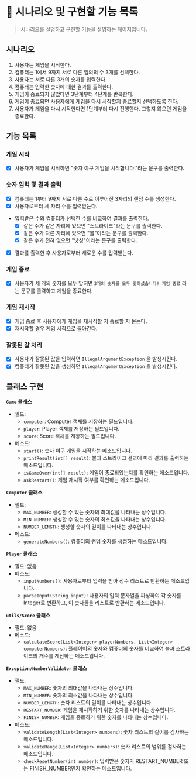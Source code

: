 📝 시나리오 및 구현할 기능 목록
===
> 시나리오를 설명하고 구현할 기능을 설명하는 페이지입니다.

## 시나리오

1. 사용자는 게임을 시작한다.
2. 컴퓨터는 1에서 9까지 서로 다른 임의의 수 3개를 선택한다.
3. 사용자는 서로 다른 3개의 숫자를 입력한다.
4. 컴퓨터는 입력한 숫자에 대한 결과를 출력한다.
5. 게임이 종료되지 않았다면 3단계부터 4단계를 반복한다.
6. 게임이 종료되면 사용자에게 게임을 다시 시작할지 종료할지 선택하도록 한다.
7. 사용자가 게임을 다시 시작한다면 1단계부터 다시 진행한다. 그렇지 않으면 게임을 종료한다.

## 기능 목록

### 게임 시작

- [x]  사용자가 게임을 시작하면 "숫자 야구 게임을 시작합니다."라는 문구를 출력한다.

### 숫자 입력 및 결과 출력

- [x]  컴퓨터는 1부터 9까지 서로 다른 수로 이루어진 3자리의 랜덤 수를 생성한다.
- [x]  사용자로부터 세 자리 수를 입력받는다.
- 입력받은 수와 컴퓨터가 선택한 수를 비교하여 결과를 출력한다.
    - [x]  같은 수가 같은 자리에 있으면 "스트라이크"라는 문구를 출력한다.
    - [x]  같은 수가 다른 자리에 있으면 "볼"이라는 문구를 출력한다.
    - [x]  같은 수가 전혀 없으면 "낫싱"이라는 문구를 출력한다.
- [x]  결과를 출력한 후 사용자로부터 새로운 수를 입력받는다.

### 게임 종료

- [x]  사용자가 세 개의 숫자를 모두 맞히면 `3개의 숫자를 모두 맞히셨습니다! 게임 종료` 라는 문구를 출력하고 게임을 종료한다.

### 게임 재시작

- [x]  게임 종료 후 사용자에게 게임을 재시작할 지 종료할 지 묻는다.
- [x]  재시작할 경우 게임 시작으로 돌아간다.

### 잘못된 값 처리

- [x]  사용자가 잘못된 값을 입력하면 `IllegalArgumentException` 을 발생시킨다.
- [x]  컴퓨터가 잘못된 값을 생성하면  `IllegalArgumentException` 을 발생시킨다.

## 클래스 구현

**`Game` 클래스**

- 필드:
    - `computer`: Computer 객체를 저장하는 필드입니다.
    - `player`: Player 객체를 저장하는 필드입니다.
    - `score`: Score 객체를 저장하는 필드입니다.
- 메소드:
    - `start()`: 숫자 야구 게임을 시작하는 메소드입니다.
    - `printResult(int[] result)`: 볼과 스트라이크 결과에 따라 결과를 출력하는 메소드입니다.
    - `isGameOver(int[] result)`: 게임이 종료되었는지를 확인하는 메소드입니다.
    - `askRestart()`: 게임 재시작 여부를 확인하는 메소드입니다.

**`Computer` 클래스**

- 필드:
    - `MAX_NUMBER`: 생성할 수 있는 숫자의 최대값을 나타내는 상수입니다.
    - `MIN_NUMBER`: 생성할 수 있는 숫자의 최소값을 나타내는 상수입니다.
    - `NUMBER_LENGTH`: 생성할 숫자의 길이를 나타내는 상수입니다.
- 메소드:
    - `generateNumbers()`: 컴퓨터의 랜덤 숫자를 생성하는 메소드입니다.

**`Player` 클래스**

- 필드: 없음
- 메소드:
    - `inputNumbers()`: 사용자로부터 입력을 받아 정수 리스트로 반환하는 메소드입니다.
    - `parseInput(String input)`: 사용자의 입력 문자열을 파싱하여 각 숫자를 Integer로 변환하고, 이 숫자들을 리스트로 반환하는 메소드입니다.

**`utils/Score` 클래스**

- 필드: 없음
- 메소드:
    - `calculateScore(List<Integer> playerNumbers, List<Integer> computerNumbers)`: 플레이어의 숫자와 컴퓨터의
      숫자를 비교하여 볼과 스트라이크의 개수를 계산하는 메소드입니다.

**`Exception/NumberValidator` 클래스**

- 필드:
    - `MAX_NUMBER`: 숫자의 최대값을 나타내는 상수입니다.
    - `MIN_NUMBER`: 숫자의 최소값을 나타내는 상수입니다.
    - `NUMBER_LENGTH`: 숫자 리스트의 길이를 나타내는 상수입니다.
    - `RESTART_NUMBER`: 게임을 재시작하기 위한 숫자를 나타내는 상수입니다.
    - `FINISH_NUMBER`: 게임을 종료하기 위한 숫자를 나타내는 상수입니다.
- 메소드:
    - `validateLength(List<Integer> numbers)`: 숫자 리스트의 길이를 검사하는 메소드입니다.
    - `validateRange(List<Integer> numbers)`: 숫자 리스트의 범위를 검사하는 메소드입니다.
    - `checkResetNumber(int number)`: 입력받은 숫자가 RESTART_NUMBER 또는 FINISH_NUMBER인지 확인하는 메소드입니다.
